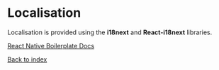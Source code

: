 # Localisation

Localisation is provided using the **i18next** and **React-i18next** libraries.

[React Native Boilerplate Docs](https://thecodingmachine.github.io/react-native-boilerplate/docs/AddALangTranslation)  

[Back to index](../README.md)
